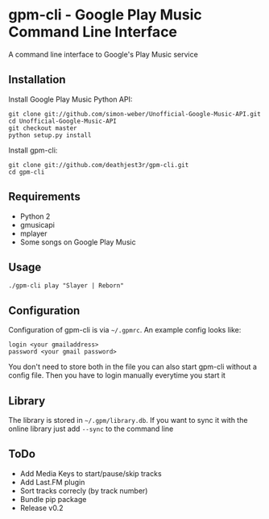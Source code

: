 gpm-cli - Google Play Music Command Line Interface
==================================================

A command line interface to Google's Play Music service

Installation
------------

Install Google Play Music Python API:

    git clone git://github.com/simon-weber/Unofficial-Google-Music-API.git
    cd Unofficial-Google-Music-API
    git checkout master
    python setup.py install

Install gpm-cli:

    git clone git://github.com/deathjest3r/gpm-cli.git
    cd gpm-cli

Requirements
------------
* Python 2
* gmusicapi
* mplayer
* Some songs on Google Play Music

Usage
-----
`./gpm-cli play "Slayer | Reborn"`

Configuration
-------------
Configuration of gpm-cli is via `~/.gpmrc`. An example config looks like:

    login <your gmailaddress>
    password <your gmail password>

You don't need to store both in the file you can also start gpm-cli without a
config file. Then you have to login manually everytime you start it

Library
-------
The library is stored in `~/.gpm/library.db`. If you want to sync it with the
online library just add `--sync` to the command line

ToDo
----
* Add Media Keys to start/pause/skip tracks
* Add Last.FM plugin
* Sort tracks correcly (by track number)
* Bundle pip package
* Release v0.2 
